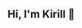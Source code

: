 ## Hi, I'm Kirill 👋

<!--
**kirillaowens/kirillaowens** is a ✨ _special_ ✨ repository because its `README.md` (this file) appears on your GitHub profile.

- I’m currently working on website for a clothing store
- I’m currently learning ...
- Ask me about ...
- How to reach me: ...
-->
